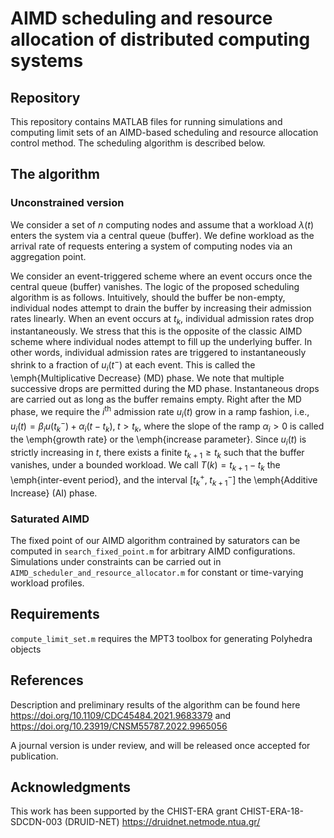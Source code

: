 # AIMD scheduling and resource allocation of distributed computing systems

## Repository
This repository contains MATLAB files for running simulations and computing limit sets of an AIMD-based scheduling and resource allocation control method. The scheduling algorithm is described below.

## The algorithm

### Unconstrained version
We consider a set of $n$ computing nodes and assume that a workload $\lambda(t)$ enters the system via a central queue (buffer). We define workload as the arrival rate of requests entering a system of computing nodes via an aggregation point. 

We consider an event-triggered scheme where an event occurs once the central queue (buffer) vanishes. The logic of the proposed scheduling algorithm is as follows. Intuitively, should the buffer be non-empty, individual nodes attempt to drain the buffer by increasing their admission rates linearly. When an event occurs at $t_k$, individual admission rates drop instantaneously. We stress that this is the opposite of the classic AIMD scheme where individual nodes attempt to fill up the underlying buffer. In other words, individual admission rates are triggered to instantaneously shrink to a fraction of $u_i(t^{-})$ at each event. This is called the \emph{Multiplicative Decrease} (MD) phase. We note that multiple successive drops are permitted during the MD phase. Instantaneous drops are carried out as long as the buffer remains empty. Right after the MD phase, we require the $i^{\text{th}}$ admission rate $u_i(t)$ grow in a ramp fashion, i.e., $u_i(t) = \beta_i u(t_{k}^{-}) + \alpha_i (t-t_{k}), \; t > t_{k}$, where the slope of the ramp $\alpha_i >0$ is called the \emph{growth rate} or the \emph{increase parameter}. Since $u_i(t)$ is strictly increasing in $t$, there exists a finite $t_{k+1} \geq t_k$ such that the buffer vanishes, under a bounded workload. We call $T(k) = t_{k+1} - t_k$ the \emph{inter-event period}, and the interval $[t_{k}^{+},\;t_{k+1}^{-}]$ the \emph{Additive Increase} (AI) phase.

### Saturated AIMD
The fixed point of our AIMD algorithm contrained by saturators can be computed in `search_fixed_point.m` for arbitrary AIMD configurations. Simulations under constraints can be carried out in `AIMD_scheduler_and_resource_allocator.m` for constant or time-varying workload profiles.

## Requirements
`compute_limit_set.m` requires the MPT3 toolbox for generating Polyhedra objects


## References
Description and preliminary results of the algorithm can be found here https://doi.org/10.1109/CDC45484.2021.9683379 and https://doi.org/10.23919/CNSM55787.2022.9965056

A journal version is under review, and will be released once accepted for publication.

## Acknowledgments 

This work has been supported by the CHIST-ERA grant CHIST-ERA-18-SDCDN-003 (DRUID-NET) https://druidnet.netmode.ntua.gr/
